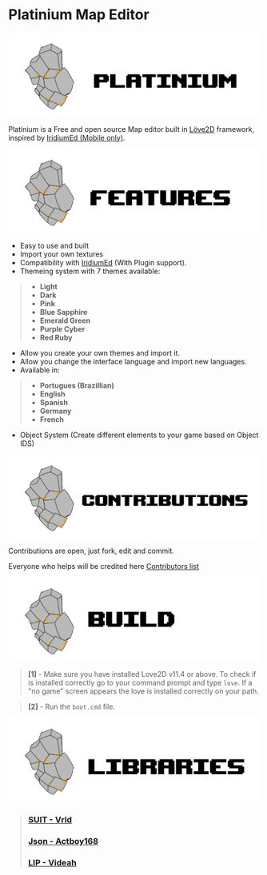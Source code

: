 # Platinium Map Editor

![Alt text](resources/images/Assets/platiniumLogo.png)

Platinium is a Free and open source Map editor built in [Löve2D](https://love2d.org) framework, inspired by [IridiumEd (Mobile only)](https://github.com/OrangeFoxTeamOFT/Iridium-0.0.3).

![Alt text](resources/images/Assets/platiniumFeatures.png)

- Easy to use and built
- Import your own textures
- Compatibility with [IridiumEd](https://github.com/OrangeFoxTeamOFT/Iridium-0.0.3) (With Plugin support).
- Themeing system with 7 themes available:

>- **Light**
>- **Dark**
>- **Pink**
>- **Blue Sapphire**
>- **Emerald Green**
>- **Purple Cyber**
>- **Red Ruby**

- Allow you create your own themes and import it.
- Allow you change the interface language and import new languages.
- Available in:
>- **Portugues (Brazillian)**
>- **English**
>- **Spanish**
>- **Germany**
>- **French**

- Object System (Create different elements to your game based on Object IDS)

![Alt text](resources/images/Assets/platiniumContributions.png)

Contributions are open, just fork, edit and commit.

Everyone who helps will be credited here [Contributors list](contributors.md)

![Alt text](resources/images/Assets/platiniumBuild.png)

>**[1]** - Make sure you have installed Love2D v11.4 or above. To check if is installed correctly go to your command prompt and type `love`. If a "no game" screen appears the love is installed correctly on your path.

>**[2]** - Run the `boot.cmd` file.

![Alt text](resources/images/Assets/platiniumLibraries.png)

> ### [SUIT - Vrld](https://github.com/vrld/SUIT)
> ### [Json - Actboy168](https://github.com/actboy168/json.lua)
> ### [LIP - Videah](https://github.com/videah/Love_INI_Parser)
